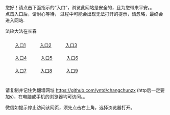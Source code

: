您好！请点击下面指示的“入口”，浏览此网站是安全的，且为您带来平安。。 <br/>
点击入口后，请耐心等待， 过程中可能会出现无法打开的提示，请忽略，最终会进入网站. </br>

法轮大法在长春<br/>
<div style="padding:10px"><a style="margin:20px" target="_blank" href="https://db1kgbc5m34dy.cloudfront.net/2Qpsp?poolsjax" id="ccLink1" rel="nofollow">入口1</a> <a target="_blank" style="margin:20px" href="https://d2vv7x2jvalhqv.cloudfront.net/2Qpsp?podhzz" id="ccLink2" rel="nofollow">入口2</a> <a style="margin:20px" target="_blank" href="https://d2w6xibegt2w1u.cloudfront.net/2Qpsp?vojbbvao" id="ccLink3" rel="nofollow">入口3</a></div>

<div style="padding:10px" ><a style="margin:20px" target="_blank" href="https://db1kgbc5m34dy.cloudfront.net/2Qpsp?poolsjax" id="ccLink4" rel="nofollow">入口4</a> <a style="margin:20px" href="https://d2vv7x2jvalhqv.cloudfront.net/2Qpsp?podhzz" target="_blank" id="ccLink5" rel="nofollow">入口5</a> <a style="margin:20px" href="https://d2w6xibegt2w1u.cloudfront.net/2Qpsp?vojbbvao" target="_blank" id="ccLink6" rel="nofollow">入口6</a></div>

<div style="padding:10px"><a style="margin:20px" target="_blank" href="https://db1kgbc5m34dy.cloudfront.net/2Qpsp?poolsjax" id="ccLink7" rel="nofollow">入口7</a> <a style="margin:20px" href="https://d2vv7x2jvalhqv.cloudfront.net/2Qpsp?podhzz" target="_blank" id="ccLink8" rel="nofollow">入口8</a> <a style="margin:20px" target="_blank" href="https://d2w6xibegt2w1u.cloudfront.net/2Qpsp?vojbbvao" id="ccLink9" rel="nofollow">入口9</a></div>

<br/>



请复制并记住免翻墙网址 https://github.com/yntd/changchunzx (http后一定要加s)，在电脑或手机的浏览器均可访问。。<br/>

微信如提示停止访问该网页，须先点击右上角，选择浏览器打开。
